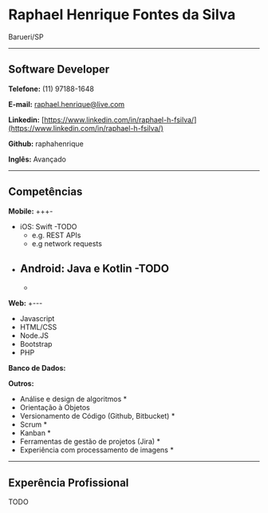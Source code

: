 # Raphael Henrique Fontes da Silva
Barueri/SP

---

## Software Developer


**Telefone:** (11) 97188-1648

**E-mail:** raphael.henrique@live.com

**Linkedin:** [https://www.linkedin.com/in/raphael-h-fsilva/](https://www.linkedin.com/in/raphael-h-fsilva/)

**Github:** raphahenrique

**Inglês:** Avançado


---

## Competências

**Mobile:** +++-
* iOS: Swift
    -TODO
    - e.g. REST APIs 
    - e.g network requests
* Android: Java e Kotlin
    -TODO
    - 
    -


**Web:** +---
* Javascript
* HTML/CSS
* Node.JS
* Bootstrap
* PHP



**Banco de Dados:**


**Outros:**
* Análise e design de algoritmos *
* Orientação à Objetos
* Versionamento de Código (Github, Bitbucket) *
* Scrum * 
* Kanban *
* Ferramentas de gestão de projetos (Jira) *
* Experiência com processamento de imagens *


---

## Experência Profissional
TODO
